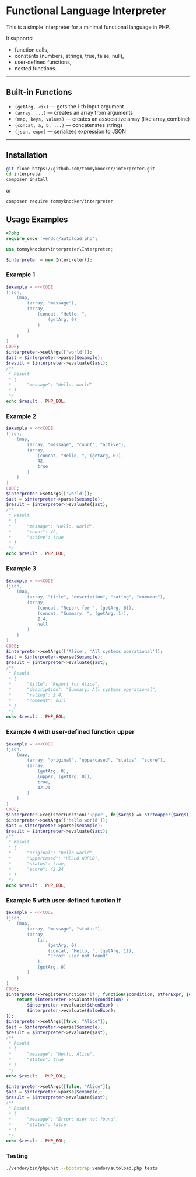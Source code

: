 # Functional Language Interpreter

This is a simple interpreter for a minimal functional language in PHP.  

It supports:
- function calls,
- constants (numbers, strings, true, false, null),
- user-defined functions,
- nested functions.

---

## Built-in Functions

- `(getArg, <i>)` — gets the i-th input argument
- `(array, ...)` — creates an array from arguments
- `(map, keys, values)` — creates an associative array (like array_combine)
- `(concat, a, b, ...)` — concatenates strings
- `(json, expr)` — serializes expression to JSON

---

## Installation

```bash
git clone https://github.com/tommyknocker/interpreter.git
cd interpreter
composer install
```
or

```bash
composer require tommyknocker/interpreter
```

## Usage Examples

```php
<?php
require_once 'vendor/autoload.php';

use tommyknocker\interpreter\Interpreter;

$interpreter = new Interpreter();
```

### Example 1
```php
$example = <<<CODE
(json,
    (map,
        (array, "message"),
        (array,
            (concat, "Hello, ",
                (getArg, 0)
            )
        )
    )
)
CODE;
$interpreter->setArgs(['world']);
$ast = $interpreter->parse($example);
$result = $interpreter->evaluate($ast);
/**
 * Result
 * {
 *      "message": "Hello, world"
 * }
 */
echo $result . PHP_EOL;
```

### Example 2
```php
$example = <<<CODE
(json,
    (map,
        (array, "message", "count", "active"),
        (array,
            (concat, "Hello, ", (getArg, 0)),
            42,
            true
        )
    )
)
CODE;
$interpreter->setArgs(['world']);
$ast = $interpreter->parse($example);
$result = $interpreter->evaluate($ast);
/**
 * Result
 * {
 *      "message": "Hello, world",
 *      "count": 42,
 *      "active": true
 * }
 */
echo $result . PHP_EOL;
```

### Example 3
```php
$example = <<<CODE
(json,
    (map,
        (array, "title", "description", "rating", "comment"),
        (array,
            (concat, "Report for ", (getArg, 0)),
            (concat, "Summary: ", (getArg, 1)),
            2.4,
            null
        )
    )
)
CODE;
$interpreter->setArgs(['Alice', 'All systems operational']);
$ast = $interpreter->parse($example);
$result = $interpreter->evaluate($ast);
/**
 * Result
 * {
 *      "title": "Report for Alice",
 *      "description": "Summary: All systems operational",
 *      "rating": 2.4,
 *      "comment": null
 * }
 */
echo $result . PHP_EOL;
```

### Example 4 with user-defined function upper
```php
$example = <<<CODE
(json,
    (map,
        (array, "original", "uppercased", "status", "score"),
        (array,
            (getArg, 0),
            (upper, (getArg, 0)),
            true,
            42.24
        )
    )
)
CODE;
$interpreter->registerFunction('upper', fn($args) => strtoupper($args));
$interpreter->setArgs(['hello world']);
$ast = $interpreter->parse($example);
$result = $interpreter->evaluate($ast);
/**
 * Result
 * {
 *      "original": "hello world",
 *      "uppercased": "HELLO WORLD",
 *      "status": true,
 *      "score": 42.24
 * }
 */
echo $result . PHP_EOL;
```

### Example 5 with user-defined function if
```php
$example = <<<CODE
(json,
    (map,
        (array, "message", "status"),
        (array,
            (if,
                (getArg, 0),
                (concat, "Hello, ", (getArg, 1)),
                "Error: user not found"
            ),
            (getArg, 0)
        )
    )
)
CODE;
$interpreter->registerFunction('if', function($condition, $thenExpr, $elseExpr) use ($interpreter) {
    return $interpreter->evaluate($condition) ?
        $interpreter->evaluate($thenExpr) :
        $interpreter->evaluate($elseExpr);
});
$interpreter->setArgs([true, "Alice"]);
$ast = $interpreter->parse($example);
$result = $interpreter->evaluate($ast);
/**
 * Result
 * {
 *      "message": "Hello, Alice",
 *      "status": true
 * }
 */
echo $result . PHP_EOL;

$interpreter->setArgs([false, "Alice"]);
$ast = $interpreter->parse($example);
$result = $interpreter->evaluate($ast);
/**
 * Result
 * {
 *      "message": "Error: user not found",
 *      "status": false
 * }
 */
echo $result . PHP_EOL;
```

### Testing

```bash
./vendor/bin/phpunit --bootstrap vendor/autoload.php tests
```